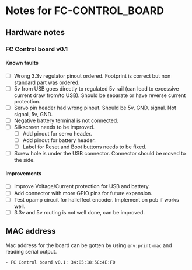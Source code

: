 # Notes for FC-CONTROL_BOARD

## Hardware notes
### FC Control board v0.1
#### Known faults
- [ ] Wrong 3.3v regulator pinout ordered. Footprint is correct but non standard part was ordered.
- [ ] 5v from USB goes directly to regulated 5v rail (can lead to excessive current draw from/to USB). Should be separate or have reverse current protection.
- [ ] Servo pin header had wrong pinout. Should be 5v, GND, signal. Not signal, 5v, GND.
- [ ] Negative battery terminal is not connected.
- [ ] Silkscreen needs to be improved.
  - [ ] Add pinout for servo header.
  - [ ] Add pinout for battery header.
  - [ ] Label for Reset and Boot buttons needs to be fixed.
- [ ] Screw hole is under the USB connector. Connector should be moved to the side.

#### Improvements
- [ ] Improve Voltage/Current protection for USB and battery.
- [ ] Add connector with more GPIO pins for future expansion.
- [ ] Test opamp circuit for halleffect encoder. Implement on pcb if works well.
- [ ] 3.3v and 5v routing is not well done, can be improved.
## MAC address
Mac address for the board can be gotten by using `env:print-mac` and reading serial output.
```
- FC Control board v0.1: 34:85:18:5C:4E:F0
```

